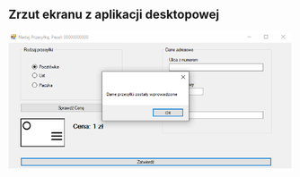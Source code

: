 ## Zrzut ekranu z aplikacji desktopowej

![screenshot aplikacji desktopowej](https://raw.githubusercontent.com/Hukasx0/egzamin-inf04-rozwiazania/main/czerwiec-2023/zrzuty-ekranu/aplikacja_desktopowa.png)
